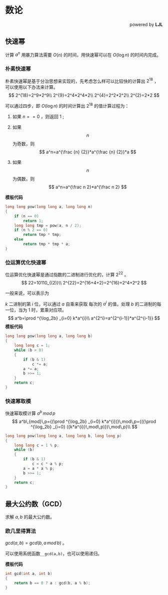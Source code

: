 # 数论

<div align = "right">powered by <b>LJL</b></div>

## 快速幂

计算 $a^n$ 用暴力算法需要 $O( n )$ 的时间，用快速幂可以在 $O(\log n)$ 的时间内完成。

### 朴素快速幂

朴素快速幂是基于分治思想来实现的，先考虑怎么样可以比较快的计算出 $2^{18}$ ，可以使用以下办法来计算。
$$
2^{18}=2^9*2^9\\
2^{9}=2^4*2^4*2\\
2^{4}=2^2*2^2\\
2^{2}=2*2
$$

可以通过四步，即 $O( \log n )$ 的时间计算出 $2^{18}$ 的值计算过程为：

1. 如果 $n==0$ ，则返回 $1$ ;
2. 如果 $$n$$ 为奇数，则
$$
a^n=a^{\frac {n} {2}}*a^{\frac {n} {2}}*a
$$

3. 如果 $$n$$ 为偶数，则
$$
a^n=a^{\frac n 2}*a^{\frac n 2}
$$

**模板代码**

```c++
long long pow(long long a, long long n)
{
    if (n == 0)
        return 1;
    long long tmp = pow(a, n / 2);
    if (n % 2 == 0)
        return tmp * tmp;
    else
        return tmp * tmp * a;
}
```



### 位运算优化快速幂

位运算优化快速幂是通过指数的二进制进行优化的，计算 $2^{22}$ 。
$$
22=10110_{(2)}\\
2^{22}=2^{16+4+2}=2^{16}+2^4+2^2
$$


一般来说，可以表示为

 $k$ 二进制的第 $i$ 位，可以通过 $a$ 自乘来获取 每次的 $a^i$ 的值，处理 $b$ 的二进制的每一位，当为 $1$ 时，累乘对应项。
$$
a^b=\prod ^{\log_2b} _{i=0} k*a^{i}\\
a^{2^i}=a^{2^{i-1}}*a^{2^{i-1}}
$$
**模板代码**

```C++
long long pow(long long a, long long b)
{
    long long c = 1;
    while (b > 0)
    {
        if (b & 1)
            c *= a;
        a *= a;
        b >>= 1;
    }
    return c;
}
```



### 快速幂取模

快速幂取模计算 $a^b\, {mod}\,p$
$$
a^b\,{mod}\,p={(\prod ^{\log_2b} _{i=0} k*a^{i})}\,mod\,p={({\prod ^{\log_2b} _{i=0} ({k*a^{i}}\,mod\,p)})\,mod\,p}\\
$$

```C++
long long pow(long long a, long long b, long long p)
{
    long long c = 1 % p;
    while (b)
    {
        if (b & 1)
            c = c * a % p;
        a = a * a % p;
        b >>= 1;
    }
    return c;
}
```



## 最大公约数（GCD）

求解 $a,b$ 的最大公约数。

### 欧几里得算法

 $gcd(a,b) = gcd(b,a\,mod\,b)$ 。

可以使用系统函数`__gcd(a,b)`，也可以使用递归。

**模板代码**

```C++
int gcd(int a, int b)
{
    return b == 0 ? a : gcd(b, a % b);
}
```

